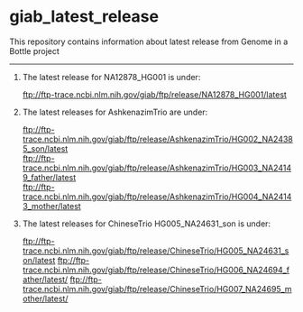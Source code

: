 # giab_latest_release
This repository contains information about latest release from Genome in a Bottle project 
********************************************************************************

1. The latest release for NA12878_HG001 is under:

   ftp://ftp-trace.ncbi.nlm.nih.gov/giab/ftp/release/NA12878_HG001/latest



2. The latest releases for AshkenazimTrio are under:

   ftp://ftp-trace.ncbi.nlm.nih.gov/giab/ftp/release/AshkenazimTrio/HG002_NA24385_son/latest <br />
   ftp://ftp-trace.ncbi.nlm.nih.gov/giab/ftp/release/AshkenazimTrio/HG003_NA24149_father/latest <br />
   ftp://ftp-trace.ncbi.nlm.nih.gov/giab/ftp/release/AshkenazimTrio/HG004_NA24143_mother/latest <br />



3. The latest releases for ChineseTrio HG005_NA24631_son is under: 

   ftp://ftp-trace.ncbi.nlm.nih.gov/giab/ftp/release/ChineseTrio/HG005_NA24631_son/latest
   ftp://ftp-trace.ncbi.nlm.nih.gov/giab/ftp/release/ChineseTrio/HG006_NA24694_father/latest/
   ftp://ftp-trace.ncbi.nlm.nih.gov/giab/ftp/release/ChineseTrio/HG007_NA24695_mother/latest/

